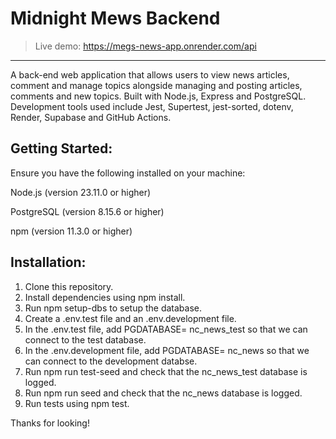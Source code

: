 # Midnight Mews Backend

> Live demo: https://megs-news-app.onrender.com/api
<hr>
A back-end web application that allows users to view news articles, comment and manage topics alongside managing and posting articles, comments and new topics. Built with Node.js, Express and PostgreSQL. Development tools used include Jest, Supertest, jest-sorted, dotenv, Render, Supabase and GitHub Actions.

## Getting Started:

Ensure you have the following installed on your machine:

Node.js (version 23.11.0 or higher)

PostgreSQL (version 8.15.6 or higher)

npm (version 11.3.0 or higher)

## Installation:

1. Clone this repository.
2. Install dependencies using npm install.
3. Run npm setup-dbs to setup the database.
4. Create a .env.test file and an .env.development file.
5. In the .env.test file, add PGDATABASE= nc_news_test so that we can connect to the test database. 
5. In the .env.development file, add PGDATABASE= nc_news so that we can connect to the development databse.
6. Run npm run test-seed and check that the nc_news_test database is logged.
7. Run npm run seed and check that the nc_news database is logged.
8. Run tests using npm test.

Thanks for looking! 

